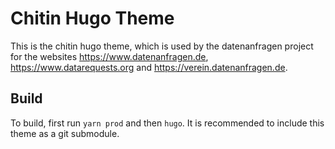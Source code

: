 # Chitin Hugo Theme

This is the chitin hugo theme, which is used by the datenanfragen project for the websites https://www.datenanfragen.de, https://www.datarequests.org and https://verein.datenanfragen.de.

## Build

To build, first run `yarn prod` and then `hugo`. It is recommended to include this theme as a git submodule.

<!-- 
TODO
--!>
